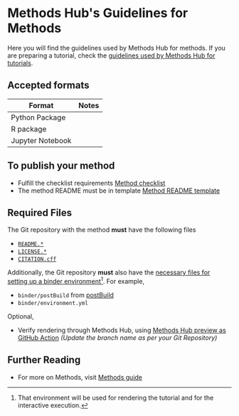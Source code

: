 # Methods Hub's Guidelines for Methods

Here you will find the guidelines used by Methods Hub for methods. If you are preparing a tutorial, check the [guidelines used by Methods Hub for tutorials](https://github.com/GESIS-Methods-Hub/guidelines-for-tutorials).

## Accepted formats

| Format | Notes |
| --- | --- |
| Python Package | |
| R package | |
| Jupyter Notebook | |

## To publish your method

- Fulfill the checklist requirements [Method checklist](https://github.com/GESIS-Methods-Hub/guidelines-for-methods/blob/main/method-checklist.md)
- The method README must be in template [Method README template](https://github.com/GESIS-Methods-Hub/guidelines-for-methods/blob/main/method-README-template.md)

## Required Files

The Git repository with the method **must** have the following files

- [`README.*`](https://docs.github.com/en/repositories/managing-your-repositorys-settings-and-features/customizing-your-repository/about-readmes)
- [`LICENSE.*`](https://docs.github.com/en/repositories/managing-your-repositorys-settings-and-features/customizing-your-repository/licensing-a-repository)
- [`CITATION.cff`](https://docs.github.com/en/repositories/managing-your-repositorys-settings-and-features/customizing-your-repository/about-citation-files)

Additionally, the Git repository **must** also have the [necessary files for setting up a binder environment](https://mybinder.readthedocs.io/en/latest/using/config_files.html)[^1]. For example,

- `binder/postBuild` from [postBuild](https://methodshub.gesis.org/snippet/postBuild)
- `binder/environment.yml`

Optional,

- Verify rendering through Methods Hub, using [Methods Hub preview as GitHub Action](https://github.com/GESIS-Methods-Hub/preview?tab=readme-ov-file#usage) *(Update the branch name as per your Git Repository)*

## Further Reading

- For more on Methods, visit [Methods guide](method-submission-guidelines.md)

[^1]: That environment will be used for rendering the tutorial and for the interactive execution.
